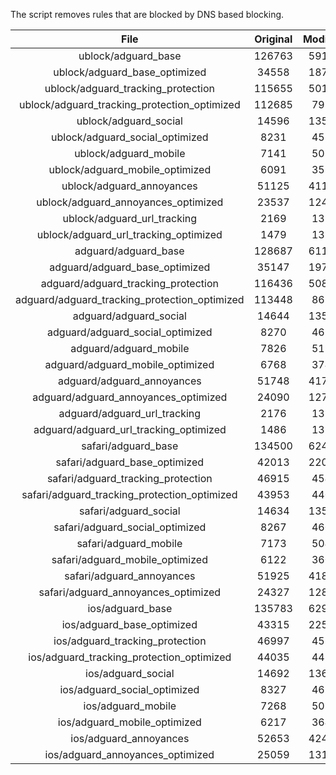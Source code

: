 The script removes rules that are blocked by DNS based blocking.


| File | Original | Modified |
|:----:|:-----:|:-----:|
| ublock/adguard_base | 126763 | 59168 |
| ublock/adguard_base_optimized | 34558 | 18726 |
| ublock/adguard_tracking_protection | 115655 | 50126 |
| ublock/adguard_tracking_protection_optimized | 112685 | 7958 |
| ublock/adguard_social | 14596 | 13543 |
| ublock/adguard_social_optimized | 8231 | 4570 |
| ublock/adguard_mobile | 7141 | 5010 |
| ublock/adguard_mobile_optimized | 6091 | 3576 |
| ublock/adguard_annoyances | 51125 | 41146 |
| ublock/adguard_annoyances_optimized | 23537 | 12455 |
| ublock/adguard_url_tracking | 2169 | 1320 |
| ublock/adguard_url_tracking_optimized | 1479 | 1317 |
| adguard/adguard_base | 128687 | 61161 |
| adguard/adguard_base_optimized | 35147 | 19745 |
| adguard/adguard_tracking_protection | 116436 | 50852 |
| adguard/adguard_tracking_protection_optimized | 113448 | 8671 |
| adguard/adguard_social | 14644 | 13598 |
| adguard/adguard_social_optimized | 8270 | 4613 |
| adguard/adguard_mobile | 7826 | 5190 |
| adguard/adguard_mobile_optimized | 6768 | 3749 |
| adguard/adguard_annoyances | 51748 | 41704 |
| adguard/adguard_annoyances_optimized | 24090 | 12752 |
| adguard/adguard_url_tracking | 2176 | 1327 |
| adguard/adguard_url_tracking_optimized | 1486 | 1324 |
| safari/adguard_base | 134500 | 62437 |
| safari/adguard_base_optimized | 42013 | 22020 |
| safari/adguard_tracking_protection | 46915 | 4548 |
| safari/adguard_tracking_protection_optimized | 43953 | 4405 |
| safari/adguard_social | 14634 | 13582 |
| safari/adguard_social_optimized | 8267 | 4600 |
| safari/adguard_mobile | 7173 | 5046 |
| safari/adguard_mobile_optimized | 6122 | 3606 |
| safari/adguard_annoyances | 51925 | 41806 |
| safari/adguard_annoyances_optimized | 24327 | 12831 |
| ios/adguard_base | 135783 | 62941 |
| ios/adguard_base_optimized | 43315 | 22523 |
| ios/adguard_tracking_protection | 46997 | 4556 |
| ios/adguard_tracking_protection_optimized | 44035 | 4413 |
| ios/adguard_social | 14692 | 13614 |
| ios/adguard_social_optimized | 8327 | 4614 |
| ios/adguard_mobile | 7268 | 5090 |
| ios/adguard_mobile_optimized | 6217 | 3647 |
| ios/adguard_annoyances | 52653 | 42429 |
| ios/adguard_annoyances_optimized | 25059 | 13139 |